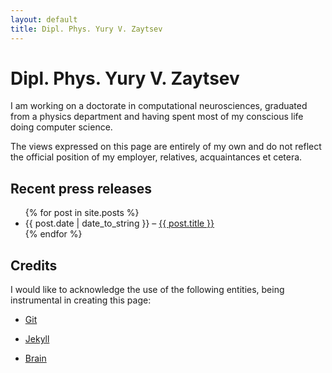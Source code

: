 ```yaml
---
layout: default
title: Dipl. Phys. Yury V. Zaytsev
---
```


Dipl. Phys. Yury V. Zaytsev
===========================

I am working on a doctorate in computational neurosciences, graduated from a physics department and having spent most of my conscious life doing computer science.

The views expressed on this page are entirely of my own and do not reflect the official position of my employer, relatives, acquaintances et cetera.

Recent press releases
---------------------

<ul class="posts">
    {% for post in site.posts %}
        <li><span>{{ post.date | date_to_string }}</span> &ndash; <a href="{{ post.url }}">{{ post.title }}</a></li>
    {% endfor %}
</ul>

Credits
-------

I would like to acknowledge the use of the following entities, being instrumental in creating this page:

- [Git][1]
- [Jekyll][2]
- [Brain][3]

    [1]: http://git-scm.com
    [2]: http://jekyllrb.com
    [3]: http://en.wikipedia.org/wiki/Human_brain

